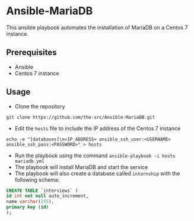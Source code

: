 # Ansible-MariaDB
This ansible playbook automates the installation of MariaDB on a Centos 7 instance.

## Prerequisites
- Ansible
- Centos 7 instance

## Usage
- Clone the repository
```	
git clone https://github.com/the-src/Ansible-MariaDB.git
```
- Edit the `hosts` file to include the IP address of the Centos 7 instance
```
echo -e "[databases]\n<IP_ADDRESS> ansible_ssh_user:<USERNAME> ansible_ssh_pass:<PASSWORD>" > hosts
```
- Run the playbook using the command `ansible-playbook -i hosts mariadb.yml`
- The playbook will install MariaDB and start the service
- The playbook will also create a database called `internship` with the following schema:
```sql
CREATE TABLE `interviews` (
id int not null auto_increment,
name varchar(255),
primary key (id)
);
```